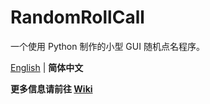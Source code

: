 # RandomRollCall

一个使用 Python 制作的小型 GUI 随机点名程序。

[English](./README.md) | **简体中文**

**更多信息请前往 [Wiki](https://github.com/ren-yc/RandomRollCall/wiki)**